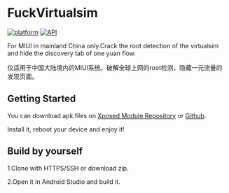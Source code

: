# FuckVirtualsim
[![platform](https://img.shields.io/badge/flatpofm-Android-yellow.svg)](https://android.com)
[![API](https://img.shields.io/badge/API-21%2B-brightgreen.svg)](https://android-arsenal.com/api?level=21)

For MIUI in mainland China only.Crack the root detection of the virtualsim and hide the discovery tab of one yuan flow.

仅适用于中国大陆境内的MIUI系统。破解全球上网的root检测，隐藏一元流量的发现页面。
## Getting Started
You can download apk files on [Xposed Module Repository](https://repo.xposed.info/module/com.lz233.fuckvirtualsim) or [Github](https://github.com/lz233/FuckVirtualsim/releases).

Install it, reboot your device and enjoy it!
## Build by yourself
1.Clone with HTTPS/SSH or download zip.

2.Open it in Android Studio and build it.
